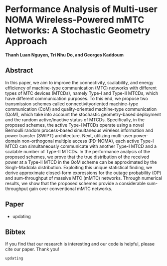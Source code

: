 # Performance Analysis of Multi-user NOMA Wireless-Powered mMTC Networks: A Stochastic Geometry Approach

**Thanh Luan Nguyen, Tri Nhu Do, and Georges Kaddoum**

## Abstract
In this paper, we aim to improve the connectivity, scalability, and energy efficiency of machine-type communication
(MTC) networks with different types of MTC devices (MTCDs), namely Type-I and Type-II MTCDs, which
have different communication purposes. To this end, we propose two transmission schemes called connectivityoriented
machine-type communication (CoM) and quality-oriented machine-type communication (QoM), which take
into account the stochastic geometry-based deployment and the random active/inactive status of MTCDs. Specifically,
in the proposed schemes, the active Type-I MTCDs operate using a novel Bernoulli random process-based
simultaneous wireless information and power transfer (SWIPT) architecture. Next, utilizing multi-user power-domain
non-orthogonal multiple access (PD-NOMA), each active Type-I MTCD can simultaneously communicate with
another Type-I MTCD and a scalable number of Type-II MTCDs. In the performance analysis of the proposed
schemes, we prove that the true distribution of the received power at a Type-II MTCD in the QoM scheme can be
approximated by the Singh-Maddala distribution. Exploiting this unique statistical finding, we derive approximate
closed-form expressions for the outage probability (OP) and sum-throughput of massive MTC (mMTC) networks.
Through numerical results, we show that the proposed schemes provide a considerable sum-throughput gain over
conventional mMTC networks.

## Paper
- updating
## Bibtex
If you find that our research is interesting and our code is helpful, please cite our paper. Thank you!

```
updating
```
